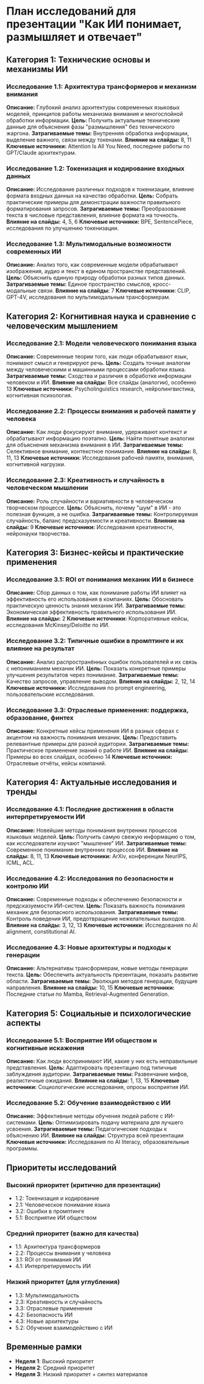 # План исследований для презентации "Как ИИ понимает, размышляет и отвечает"

## Категория 1: Технические основы и механизмы ИИ

### Исследование 1.1: Архитектура трансформеров и механизм внимания
**Описание:** Глубокий анализ архитектуры современных языковых моделей, принципов работы механизма внимания и многослойной обработки информации.
**Цель:** Получить актуальные технические данные для объяснения фазы "размышления" без технического жаргона.
**Затрагиваемые темы:** Внутренняя обработка информации, выделение важного, связи между токенами.
**Влияние на слайды:** 8, 11
**Ключевые источники:** Attention Is All You Need, последние работы по GPT/Claude архитектурам.

### Исследование 1.2: Токенизация и кодирование входных данных
**Описание:** Исследование различных подходов к токенизации, влияние формата входных данных на качество обработки.
**Цель:** Собрать практические примеры для демонстрации важности правильного форматирования запросов.
**Затрагиваемые темы:** Преобразование текста в числовые представления, влияние формата на точность.
**Влияние на слайды:** 4, 5, 6
**Ключевые источники:** BPE, SentencePiece, исследования по улучшению токенизации.

### Исследование 1.3: Мультимодальные возможности современных ИИ
**Описание:** Анализ того, как современные модели обрабатывают изображения, аудио и текст в едином пространстве представлений.
**Цель:** Объяснить единую природу обработки разных типов данных.
**Затрагиваемые темы:** Единое пространство смыслов, кросс-модальные связи.
**Влияние на слайды:** 7
**Ключевые источники:** CLIP, GPT-4V, исследования по мультимодальным трансформерам.

## Категория 2: Когнитивная наука и сравнение с человеческим мышлением

### Исследование 2.1: Модели человеческого понимания языка
**Описание:** Современные теории того, как люди обрабатывают язык, понимают смысл и генерируют речь.
**Цель:** Создать точные аналогии между человеческими и машинными процессами обработки языка.
**Затрагиваемые темы:** Сходства и различия в обработке информации человеком и ИИ.
**Влияние на слайды:** Все слайды (аналогии), особенно 13
**Ключевые источники:** Psycholinguistics research, нейролингвистика, когнитивная психология.

### Исследование 2.2: Процессы внимания и рабочей памяти у человека
**Описание:** Как люди фокусируют внимание, удерживают контекст и обрабатывают информацию поэтапно.
**Цель:** Найти понятные аналогии для объяснения механизма внимания в ИИ.
**Затрагиваемые темы:** Селективное внимание, контекстное понимание.
**Влияние на слайды:** 8, 11, 13
**Ключевые источники:** Исследования рабочей памяти, внимания, когнитивной нагрузки.

### Исследование 2.3: Креативность и случайность в человеческом мышлении
**Описание:** Роль случайности и вариативности в человеческом творческом процессе.
**Цель:** Объяснить, почему "шум" в ИИ - это полезная функция, а не ошибка.
**Затрагиваемые темы:** Контролируемая случайность, баланс предсказуемости и креативности.
**Влияние на слайды:** 9
**Ключевые источники:** Исследования креативности, нейронауки творчества.

## Категория 3: Бизнес-кейсы и практические применения

### Исследование 3.1: ROI от понимания механик ИИ в бизнесе
**Описание:** Сбор данных о том, как понимание работы ИИ влияет на эффективность его использования в компаниях.
**Цель:** Обосновать практическую ценность знания механик ИИ.
**Затрагиваемые темы:** Экономическая эффективность правильного использования ИИ.
**Влияние на слайды:** 2
**Ключевые источники:** Корпоративные кейсы, исследования McKinsey/Deloitte по ИИ.

### Исследование 3.2: Типичные ошибки в промптинге и их влияние на результат
**Описание:** Анализ распространённых ошибок пользователей и их связь с непониманием механик ИИ.
**Цель:** Показать конкретные примеры улучшения результатов через понимание.
**Затрагиваемые темы:** Качество запросов, управление выводом.
**Влияние на слайды:** 2, 12, 14
**Ключевые источники:** Исследования по prompt engineering, пользовательские исследования.

### Исследование 3.3: Отраслевые применения: поддержка, образование, финтех
**Описание:** Конкретные кейсы применения ИИ в разных сферах с акцентом на важность понимания механик.
**Цель:** Предоставить релевантные примеры для разной аудитории.
**Затрагиваемые темы:** Практическое применение знаний о работе ИИ.
**Влияние на слайды:** Примеры во всех слайдах, особенно 14
**Ключевые источники:** Отраслевые отчёты, кейсы компаний.

## Категория 4: Актуальные исследования и тренды

### Исследование 4.1: Последние достижения в области интерпретируемости ИИ
**Описание:** Новейшие методы понимания внутренних процессов языковых моделей.
**Цель:** Получить самую свежую информацию о том, как исследователи изучают "мышление" ИИ.
**Затрагиваемые темы:** Современное понимание внутренних процессов ИИ.
**Влияние на слайды:** 8, 11, 13
**Ключевые источники:** ArXiv, конференции NeurIPS, ICML, ACL.

### Исследование 4.2: Исследования по безопасности и контролю ИИ
**Описание:** Современные подходы к обеспечению безопасности и предсказуемости ИИ-систем.
**Цель:** Показать важность понимания механик для безопасного использования.
**Затрагиваемые темы:** Контроль поведения ИИ, предотвращение нежелательных выходов.
**Влияние на слайды:** 3, 12, 13
**Ключевые источники:** Исследования по AI alignment, constitutional AI.

### Исследование 4.3: Новые архитектуры и подходы к генерации
**Описание:** Альтернативы трансформерам, новые методы генерации текста.
**Цель:** Обеспечить актуальность презентации, показать развитие области.
**Затрагиваемые темы:** Эволюция методов генерации, будущие направления.
**Влияние на слайды:** 10, 15
**Ключевые источники:** Последние статьи по Mamba, Retrieval-Augmented Generation.

## Категория 5: Социальные и психологические аспекты

### Исследование 5.1: Восприятие ИИ обществом и когнитивные искажения
**Описание:** Как люди воспринимают ИИ, какие у них есть неправильные представления.
**Цель:** Адаптировать презентацию под типичные заблуждения аудитории.
**Затрагиваемые темы:** Развенчание мифов, реалистичные ожидания.
**Влияние на слайды:** 1, 13, 15
**Ключевые источники:** Социологические исследования, опросы восприятия ИИ.

### Исследование 5.2: Обучение взаимодействию с ИИ
**Описание:** Эффективные методы обучения людей работе с ИИ-системами.
**Цель:** Оптимизировать подачу материала для лучшего усвоения.
**Затрагиваемые темы:** Педагогические подходы к объяснению ИИ.
**Влияние на слайды:** Структура всей презентации
**Ключевые источники:** Исследования по AI literacy, образовательные программы.

## Приоритеты исследований

### Высокий приоритет (критично для презентации)
- 1.2: Токенизация и кодирование
- 2.1: Человеческое понимание языка
- 3.2: Ошибки в промптинге
- 5.1: Восприятие ИИ обществом

### Средний приоритет (важно для качества)
- 1.1: Архитектура трансформеров
- 2.2: Процессы внимания у человека
- 3.1: ROI от понимания ИИ
- 4.1: Интерпретируемость ИИ

### Низкий приоритет (для углубления)
- 1.3: Мультимодальность
- 2.3: Креативность и случайность
- 3.3: Отраслевые применения
- 4.2: Безопасность ИИ
- 4.3: Новые архитектуры
- 5.2: Обучение взаимодействию с ИИ

## Временные рамки
- **Неделя 1**: Высокий приоритет
- **Неделя 2**: Средний приоритет
- **Неделя 3**: Низкий приоритет + синтез материалов